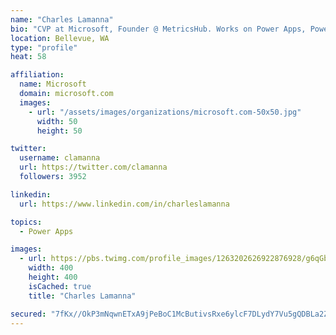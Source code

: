 ```yaml
---
name: "Charles Lamanna"
bio: "CVP at Microsoft, Founder @ MetricsHub. Works on Power Apps, Power Automate, Power Virtual Agent, Common Data Service and Dynamics 365."
location: Bellevue, WA
type: "profile"
heat: 58

affiliation:
  name: Microsoft
  domain: microsoft.com
  images:
    - url: "/assets/images/organizations/microsoft.com-50x50.jpg"
      width: 50
      height: 50

twitter:
  username: clamanna
  url: https://twitter.com/clamanna
  followers: 3952

linkedin:
  url: https://www.linkedin.com/in/charleslamanna

topics:
  - Power Apps

images:
  - url: https://pbs.twimg.com/profile_images/1263202626922876928/g6qGbHZ-_400x400.jpg
    width: 400
    height: 400
    isCached: true
    title: "Charles Lamanna"

secured: "7fKx//OkP3mNqwnETxA9jPeBoC1McButivsRxe6ylcF7DLydY7Vu5gQDBLa2ZQ3d2fvPu/gcUC3NGP+1N6Q1dWUyrSO1gx0cuHHRP/kPHYjDwsXCO98jDFHDEH8v/CX9ivLtwUv7DP64Lnnz8us7A3YDyL+Z+eu8aLO+REf6ooBGkWoZaLoTVWIRWTwX3vbqbS3sIbFvsGHC5/sv/e322HvcMlkTQcKEcBIGCDZPVf6x314zmcKaeLfXJqI0IVFxo2ZIvm5qvNyC4ZQlgrC2WyQ7NlkknTWFk3vD4hBD3y5UDykyxKXXCaXg/vwonAlpF5KA4JOGbovIZGgnrtwcyDHYjgU90dZTCW13PPOF7SRYH++sFhLtcEtgh1R9qyviyzN7yYxyMwc8OQdtCkPVt7RC/IwqgMvni72j2z0HCUU=;1ZZETkr5Oj6ojdFhQiQNbQ=="
---
```


